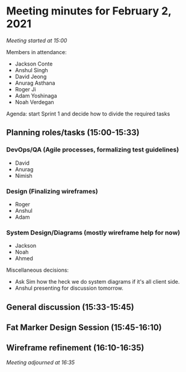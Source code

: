 # Meeting minutes for February 2, 2021

_Meeting started at 15:00_

Members in attendance:

- Jackson Conte
- Anshul Singh
- David Jeong
- Anurag Asthana
- Roger Ji
- Adam Yoshinaga
- Noah Verdegan

Agenda: start Sprint 1 and decide how to divide the required tasks

## Planning roles/tasks (15:00-15:33)

### DevOps/QA (Agile processes, formalizing test guidelines)

- David
- Anurag
- Nimish

### Design (Finalizing wireframes)

- Roger
- Anshul
- Adam

### System Design/Diagrams (mostly wireframe help for now)

- Jackson
- Noah
- Ahmed

Miscellaneous decisions:

- Ask Sim how the heck we do system diagrams if it's all client side.
- Anshul presenting for discussion tomorrow.

## General discussion (15:33-15:45)

## Fat Marker Design Session (15:45-16:10)

## Wireframe refinement (16:10-16:35)

_Meeting adjourned at 16:35_
